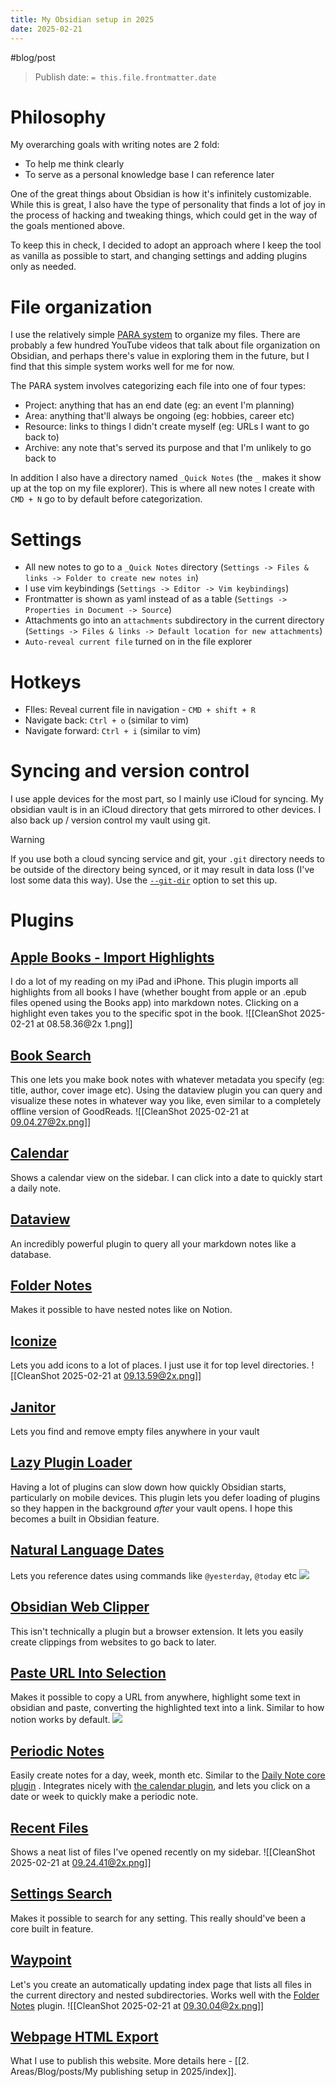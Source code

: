 ```yaml
---
title: My Obsidian setup in 2025
date: 2025-02-21
---
```


#blog/post 

> Publish date: `= this.file.frontmatter.date`
# Philosophy
My overarching goals with writing notes are 2 fold: 
- To help me think clearly
- To serve as a personal knowledge base I can reference later

One of the great things about Obsidian is how it's infinitely customizable. While this is great, I also have the type of personality that finds a lot of joy in the process of hacking and tweaking things, which could get in the way of the goals mentioned above. 

To keep this in check, I decided to adopt an approach where I keep the tool as vanilla as possible to start, and changing settings and adding plugins only as needed.
# File organization
I use the relatively simple [PARA system](https://fortelabs.com/blog/para/) to organize my files. There are probably a few hundred YouTube videos that talk about file organization on Obsidian, and perhaps there's value in exploring them in the future, but I find that this simple system works well for me for now. 

The PARA system involves categorizing each file into one of four types: 
- Project: anything that has an end date (eg: an event I'm planning)
- Area: anything that'll always be ongoing (eg: hobbies, career etc)
- Resource: links to things I didn't create myself (eg: URLs I want to go back to)
- Archive: any note that's served its purpose and that I'm unlikely to go back to

In addition I also have a directory named `_Quick Notes`  (the `_` makes it show up at the top on my file explorer). This is where all new notes I create with `CMD + N` go to by default before categorization. 
# Settings
- All new notes to go to a `_Quick Notes` directory (`Settings -> Files & links -> Folder to create new notes in`)
- I use vim keybindings (`Settings -> Editor -> Vim keybindings`)
- Frontmatter is shown as yaml instead of as a table (`Settings -> Properties in Document -> Source`)
- Attachments go into an `attachments` subdirectory in the current directory (`Settings -> Files & links -> Default location for new attachments`)
- `Auto-reveal current file` turned on in the file explorer
# Hotkeys
- FIles: Reveal current file in navigation - `CMD + shift + R`
- Navigate back: `Ctrl + o` (similar to vim)
- Navigate forward: `Ctrl + i` (similar to vim)
# Syncing and version control
I use apple devices for the most part, so I mainly use iCloud for syncing. My obsidian vault is in an iCloud directory that gets mirrored to other devices. 
I also back up / version control my vault using git. 
> [!warning]
> If you use both a cloud syncing service and git, your `.git` directory needs to be outside of the directory being synced, or it may result in data loss (I've lost some data this way). Use the [`--git-dir`](https://git-scm.com/docs/git#Documentation/git.txt---git-dirltpathgt) option to set this up. 
# Plugins
## [Apple Books - Import Highlights](https://github.com/bandantonio/obsidian-apple-books-highlights-plugin)
I do a lot of my reading on my iPad and iPhone. This plugin imports all highlights from all books I have (whether bought from apple or an .epub files opened using the Books app) into markdown notes. Clicking on a highlight even takes you to the specific spot in the book.
![[CleanShot 2025-02-21 at 08.58.36@2x 1.png]]
## [Book Search](https://github.com/anpigon/obsidian-book-search-plugin)
This one lets you make book notes with whatever metadata you specify (eg: title, author, cover image etc). Using the dataview plugin you can query and visualize these notes in whatever way you like, even similar to a completely offline version of GoodReads. 
![[CleanShot 2025-02-21 at 09.04.27@2x.png]]
## [Calendar](https://github.com/liamcain/obsidian-calendar-plugin)
Shows a calendar view on the sidebar. I can click into a date to quickly start a daily note. 
## [Dataview](https://blacksmithgu.github.io/obsidian-dataview/)
An incredibly powerful plugin to query all your markdown notes like a database. 
## [Folder Notes](https://github.com/LostPaul/obsidian-folder-notes)
Makes it possible to have nested notes like on Notion. 
## [Iconize](https://github.com/FlorianWoelki/obsidian-iconize)
Lets you add icons to a lot of places. I just use it for top level directories. 
![[CleanShot 2025-02-21 at 09.13.59@2x.png]]
## [Janitor](https://github.com/Canna71/obsidian-janitor)
Lets you find and remove empty files anywhere in your vault
## [Lazy Plugin Loader](https://github.com/alangrainger/obsidian-lazy-plugins)
Having a lot of plugins can slow down how quickly Obsidian starts, particularly on mobile devices. This plugin lets you defer loading of plugins so they happen in the background _after_ your vault opens. I hope this becomes a built in Obsidian feature. 
## [Natural Language Dates](https://github.com/argenos/nldates-obsidian)
Lets you reference dates using commands like `@yesterday`, `@today` etc
![](https://user-images.githubusercontent.com/693981/116645561-1d565700-a944-11eb-9166-f55e72dc65bc.gif)
## [Obsidian Web Clipper](https://obsidian.md/clipper)
This isn't technically a plugin but a browser extension. It lets you easily create clippings from websites to go back to later. 
## [Paste URL Into Selection](https://github.com/denolehov/obsidian-url-into-selection)
Makes it possible to copy a URL from anywhere, highlight some text in obsidian and paste, converting the highlighted text into a link. Similar to how notion works by default. 
![](https://user-images.githubusercontent.com/4748206/98997874-ed55fb80-253d-11eb-9121-709a316a4d1e.gif)
## [Periodic Notes](https://github.com/liamcain/obsidian-periodic-notes)
Easily create notes for a day, week, month etc. Similar to the [Daily Note core plugin](https://help.obsidian.md/Plugins/Daily+notes) . Integrates nicely with [the calendar plugin](https://github.com/liamcain/obsidian-calendar-plugin), and lets you click on a date or week to quickly make a periodic note. 
## [Recent Files](https://github.com/tgrosinger/recent-files-obsidian)
Shows a neat list of files I've opened recently on my sidebar.
![[CleanShot 2025-02-21 at 09.24.41@2x.png]]
## [Settings Search](https://github.com/javalent/settings-search)
Makes it possible to search for any setting. This really should've been a core built in feature. 
## [Waypoint](https://github.com/IdreesInc/Waypoint)
Let's you create an automatically updating index page that lists all files in the current directory and nested subdirectories. Works well with the [Folder Notes](https://github.com/LostPaul/obsidian-folder-notes) plugin. 
![[CleanShot 2025-02-21 at 09.30.04@2x.png]]
## [Webpage HTML Export]()
What I use to publish this website. More details here - [[2. Areas/Blog/posts/My publishing setup in 2025/index]].

